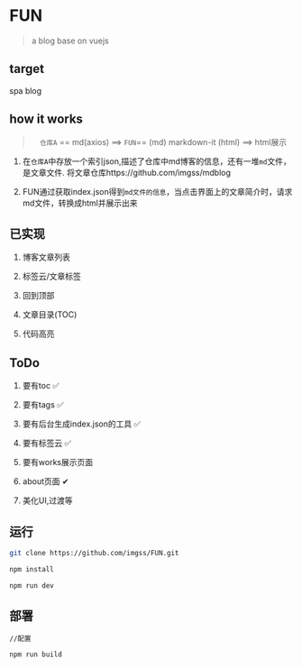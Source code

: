 # FUN

> a blog base on vuejs

## target

spa blog

## how it works

>　`仓库A` == md(axios) ==> `FUN`== (md) markdown-it (html) ==> html展示

1. 在`仓库A`中存放一个索引json,描述了仓库中md博客的信息，还有一堆`md`文件，是文章文件. 将文章仓库https://github.com/imgss/mdblog

2. FUN通过获取index.json得到`md文件的信息`，当点击界面上的文章简介时，请求md文件，转换成html并展示出来


## 已实现

1. 博客文章列表

2. 标签云/文章标签

3. 回到顶部

4. 文章目录(TOC)

5. 代码高亮

## ToDo

1. 要有toc :white_check_mark:

2. 要有tags :white_check_mark:

3. 要有后台生成index.json的工具 :white_check_mark:

4. 要有标签云 :white_check_mark:

5. 要有works展示页面

6. about页面 ✔  

7. 美化UI,过渡等

## 运行

```bash
git clone https://github.com/imgss/FUN.git

npm install

npm run dev
```

## 部署
```
//配置

npm run build
```


